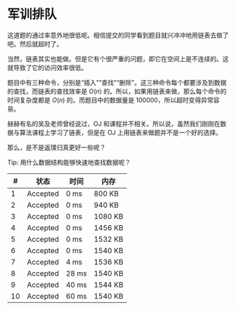 # 军训排队

这道题的通过率意外地很低呢。相信提交的同学看到题目就兴冲冲地用链表去做了吧。然后就超时了。

当然，链表其实也能做。但是它有个很严重的问题，即它在空间上是不连续的。这就导致了它的访问效率很低。

题目中有三种命令，分别是“插入”“查找”“删除”。这三种命令每个都要涉及到数据的查找，而链表的查找效率是 $O(n)$ 的。所以，如果用链表来做，那么每个命令的时间复杂度都是 $O(n)$ 的。而题目中的数据量是 100000，所以超时变得异常容易。

赫赫有名的吴及老师曾经说过，OJ 和课程并不相关。所以说，虽然我们刚刚在数据与算法课程上学习了链表，但是在 OJ 上用链表来做题并不是一个好的选择。

那么，是不是返璞归真更好一些呢？

Tip: 用什么数据结构能够快速地查找数据呢？

| #   | 状态     | 时间  | 内存    |
| --- | -------- | ----- | ------- |
| 1   | Accepted | 0 ms  | 800 KB  |
| 2   | Accepted | 0 ms  | 940 KB  |
| 3   | Accepted | 0 ms  | 1080 KB |
| 4   | Accepted | 0 ms  | 1456 KB |
| 5   | Accepted | 0 ms  | 1532 KB |
| 6   | Accepted | 0 ms  | 1540 KB |
| 7   | Accepted | 4 ms  | 1536 KB |
| 8   | Accepted | 28 ms | 1540 KB |
| 9   | Accepted | 40 ms | 1544 KB |
| 10  | Accepted | 60 ms | 1540 KB |

